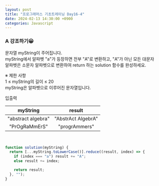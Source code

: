 ```yaml
---
layout: post
title: "프로그래머스 기초트레이닝 Day16-4"
date: 2024-02-13 14:30:00 +0900
categories: Javascript
---
```


### A 강조하기😀

문자열 myString이 주어집니다.<br> myString에서 알파벳 "a"가 등장하면 전부 "A"로 변환하고, "A"가 아닌 모든 대문자 알파벳은 소문자 알파벳으로 변환하여 return 하는 solution 함수를 완성하세요.<br>

※ 제한 사항<br>
1 ≤ myString의 길이 ≤ 20<br>
myString은 알파벳으로 이루어진 문자열입니다.<br>

입출력 <br>

|      myString      |       result       |
| :----------------: | :----------------: |
| "abstract algebra" | "AbstrAct AlgebrA" |
|   "PrOgRaMmErS"    |   "progrAmmers"    |

<br>

```javascript
function solution(myString) {
  return [...myString.toLowerCase()].reduce((result, index) => {
    if (index === "a") result += "A";
    else result += index;

    return result;
  }, "");
}
```
